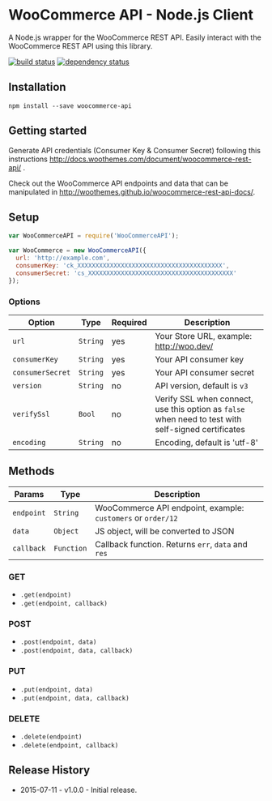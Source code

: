 # WooCommerce API - Node.js Client

A Node.js wrapper for the WooCommerce REST API. Easily interact with the WooCommerce REST API using this library.

[![build status](https://secure.travis-ci.org/woothemes/wc-api-node.svg)](http://travis-ci.org/woothemes/wc-api-node)
[![dependency status](https://david-dm.org/woothemes/wc-api-node.svg)](https://david-dm.org/woothemes/wc-api-node)

## Installation

```
npm install --save woocommerce-api
```

## Getting started

Generate API credentials (Consumer Key & Consumer Secret) following this instructions <http://docs.woothemes.com/document/woocommerce-rest-api/>
.

Check out the WooCommerce API endpoints and data that can be manipulated in <http://woothemes.github.io/woocommerce-rest-api-docs/>.

## Setup

```js
var WooCommerceAPI = require('WooCommerceAPI');

var WooCommerce = new WooCommerceAPI({
  url: 'http://example.com',
  consumerKey: 'ck_XXXXXXXXXXXXXXXXXXXXXXXXXXXXXXXXXXXXXXXX',
  consumerSecret: 'cs_XXXXXXXXXXXXXXXXXXXXXXXXXXXXXXXXXXXXXXXX'
});
```

### Options

|      Option      |   Type   | Required |                                             Description                                             |
| ---------------- | -------- | -------- | --------------------------------------------------------------------------------------------------- |
| `url`            | `String` | yes      | Your Store URL, example: http://woo.dev/                                                            |
| `consumerKey`    | `String` | yes      | Your API consumer key                                                                               |
| `consumerSecret` | `String` | yes      | Your API consumer secret                                                                            |
| `version`        | `String` | no       | API version, default is `v3`                                                                        |
| `verifySsl`      | `Bool`   | no       | Verify SSL when connect, use this option as `false` when need to test with self-signed certificates |
| `encoding`       | `String` | no       | Encoding, default is 'utf-8'                                                                        |

## Methods

|   Params   |    Type    |                         Description                          |
| ---------- | ---------- | ------------------------------------------------------------ |
| `endpoint` | `String`   | WooCommerce API endpoint, example: `customers` or `order/12` |
| `data`     | `Object`   | JS object, will be converted to JSON                         |
| `callback` | `Function` | Callback function. Returns `err`, `data` and `res`           |

### GET

- `.get(endpoint)`
- `.get(endpoint, callback)`

### POST

- `.post(endpoint, data)`
- `.post(endpoint, data, callback)`

### PUT

- `.put(endpoint, data)`
- `.put(endpoint, data, callback)`

### DELETE

- `.delete(endpoint)`
- `.delete(endpoint, callback)`

## Release History

- 2015-07-11 - v1.0.0 - Initial release.
